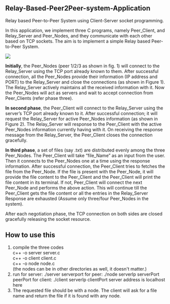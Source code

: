 ## Relay-Based-Peer2Peer-system-Application
Relay based Peer-to-Peer System using Client-Server socket programming.

In this application, we implement three C programs, namely Peer_Client, and Relay_Server
and Peer_Nodes, and they communicate with each other based on TCP sockets. The aim is to implement a
simple Relay based Peer-to-Peer System.

![]({{site.baseurl}}/diagram.png)

**Initially**, the Peer_Nodes (peer 1/2/3 as shown in fig. 1) will connect to the Relay_Server using the TCP port already known to them. After successful connection, all the Peer_Nodes provide their information (IP address and PORT) to the Relay_Server and close the connections (as shown in Figure 1). The Relay_Server actively maintains all the received information with it. Now the Peer_Nodes will act as servers and wait to accept connection from Peer_Clients (refer phase three).

**In second phase**, the Peer_Client will connect to the Relay_Server using the server’s TCP port already
known to it. After successful connection; it will request the Relay_Server for active Peer_Nodes
information (as shown in Figure 2). The Relay_Server will response to the Peer_Client with the active
Peer_Nodes information currently having with it. On receiving the response message from the
Relay_Server, the Peer_Client closes the connection gracefully.

**In third phase**, a set of files (say .txt) are distributed evenly among the three Peer_Nodes. The
Peer_Client will take “file_Name” as an input from the user. Then it connects to the Peer_Nodes one at a time using the response information. After successful connection, the Peer_Client tries to fetches the file from the Peer_Node. If the file is present with the Peer_Node, it will provide the file content to the Peer_Client and the Peer_Client will print the file content in its terminal. If not, Peer_Client will connect the next Peer_Node and performs the above action. This will continue till the Peer_Client gets the file content or all the entries in the Relay_Server Response are exhausted (Assume only three/four Peer_Nodes in the system).

After each negotiation phase, the TCP connection on both sides are closed gracefully releasing the socket resource.


## How to use this
1. compile the three codes  
	 c++ -o server server.c  
	 c++ -o client client.c  
	 c++ -o node node.c  
     (the nodes can be in other directories as well, it doesn't matter.)
2. run 
    for server: ./server serverport
    for peer: ./node serverIp serverPort peerPort
    for client: ./client serverIp clientPort 
    server address is localhost here
3. The requested file should be with a node. The client will ask for a file name and return the file if it is found with any node.

